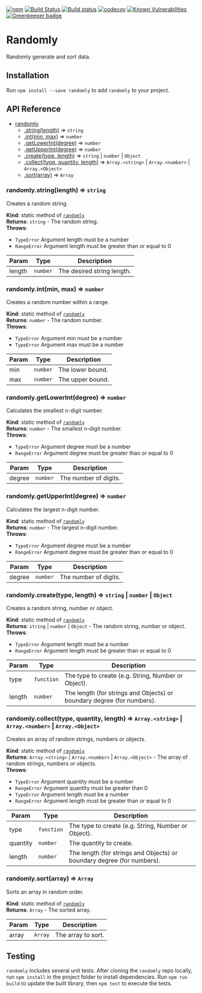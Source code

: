 [![npm](https://img.shields.io/npm/v/randomly.svg)](https://www.npmjs.com/package/randomly)
[![Build Status](https://travis-ci.org/smockle/randomly.svg?branch=master)](https://travis-ci.org/smockle/randomly)
[![Build status](https://ci.appveyor.com/api/projects/status/x1sjhd5q1jv1eupd?svg=true)](https://ci.appveyor.com/project/smockle/randomly)
[![codecov](https://codecov.io/gh/smockle/randomly/branch/master/graph/badge.svg)](https://codecov.io/gh/smockle/randomly)
[![Known Vulnerabilities](https://snyk.io/test/github/smockle/randomly/badge.svg)](https://snyk.io/test/github/smockle/randomly)
[![Greenkeeper badge](https://badges.greenkeeper.io/smockle/randomly.svg)](https://greenkeeper.io/)

# Randomly

Randomly generate and sort data.

## Installation

Run `npm install --save randomly` to add `randomly` to your project.

## API Reference

* [randomly](#module_randomly)
    * [.string(length)](#module_randomly.string) ⇒ <code>string</code>
    * [.int(min, max)](#module_randomly.int) ⇒ <code>number</code>
    * [.getLowerInt(degree)](#module_randomly.getLowerInt) ⇒ <code>number</code>
    * [.getUpperInt(degree)](#module_randomly.getUpperInt) ⇒ <code>number</code>
    * [.create(type, length)](#module_randomly.create) ⇒ <code>string</code> \| <code>number</code> \| <code>Object</code>
    * [.collect(type, quantity, length)](#module_randomly.collect) ⇒ <code>Array.&lt;string&gt;</code> \| <code>Array.&lt;number&gt;</code> \| <code>Array.&lt;Object&gt;</code>
    * [.sort(array)](#module_randomly.sort) ⇒ <code>Array</code>

<a name="module_randomly.string"></a>

### randomly.string(length) ⇒ <code>string</code>
Creates a random string.

**Kind**: static method of [<code>randomly</code>](#module_randomly)  
**Returns**: <code>string</code> - The random string.  
**Throws**:

- <code>TypeError</code> Argument length must be a number
- <code>RangeError</code> Argument length must be greater than or equal to 0


| Param | Type | Description |
| --- | --- | --- |
| length | <code>number</code> | The desired string length. |

<a name="module_randomly.int"></a>

### randomly.int(min, max) ⇒ <code>number</code>
Creates a random number within a range.

**Kind**: static method of [<code>randomly</code>](#module_randomly)  
**Returns**: <code>number</code> - The random number.  
**Throws**:

- <code>TypeError</code> Argument min must be a number
- <code>TypeError</code> Argument max must be a number


| Param | Type | Description |
| --- | --- | --- |
| min | <code>number</code> | The lower bound. |
| max | <code>number</code> | The upper bound. |

<a name="module_randomly.getLowerInt"></a>

### randomly.getLowerInt(degree) ⇒ <code>number</code>
Calculates the smallest n-digit number.

**Kind**: static method of [<code>randomly</code>](#module_randomly)  
**Returns**: <code>number</code> - The smallest n-digit number.  
**Throws**:

- <code>TypeError</code> Argument degree must be a number
- <code>RangeError</code> Argument degree must be greater than or equal to 0


| Param | Type | Description |
| --- | --- | --- |
| degree | <code>number</code> | The number of digits. |

<a name="module_randomly.getUpperInt"></a>

### randomly.getUpperInt(degree) ⇒ <code>number</code>
Calculates the largest n-digit number.

**Kind**: static method of [<code>randomly</code>](#module_randomly)  
**Returns**: <code>number</code> - The largest n-digit number.  
**Throws**:

- <code>TypeError</code> Argument degree must be a number
- <code>RangeError</code> Argument degree must be greater than or equal to 0


| Param | Type | Description |
| --- | --- | --- |
| degree | <code>number</code> | The number of digits. |

<a name="module_randomly.create"></a>

### randomly.create(type, length) ⇒ <code>string</code> \| <code>number</code> \| <code>Object</code>
Creates a random string, number or object.

**Kind**: static method of [<code>randomly</code>](#module_randomly)  
**Returns**: <code>string</code> \| <code>number</code> \| <code>Object</code> - The random string, number or object.  
**Throws**:

- <code>TypeError</code> Argument length must be a number
- <code>RangeError</code> Argument length must be greater than or equal to 0


| Param | Type | Description |
| --- | --- | --- |
| type | <code>function</code> | The type to create (e.g. String, Number or Object). |
| length | <code>number</code> | The length (for strings and Objects) or boundary degree (for numbers). |

<a name="module_randomly.collect"></a>

### randomly.collect(type, quantity, length) ⇒ <code>Array.&lt;string&gt;</code> \| <code>Array.&lt;number&gt;</code> \| <code>Array.&lt;Object&gt;</code>
Creates an array of random strings, numbers or objects.

**Kind**: static method of [<code>randomly</code>](#module_randomly)  
**Returns**: <code>Array.&lt;string&gt;</code> \| <code>Array.&lt;number&gt;</code> \| <code>Array.&lt;Object&gt;</code> - The array of random strings, numbers or objects.  
**Throws**:

- <code>TypeError</code> Argument quantity must be a number
- <code>RangeError</code> Argument quantity must be greater than 0
- <code>TypeError</code> Argument length must be a number
- <code>RangeError</code> Argument length must be greater than or equal to 0


| Param | Type | Description |
| --- | --- | --- |
| type | <code>function</code> | The type to create (e.g. String, Number or Object). |
| quantity | <code>number</code> | The quantity to create. |
| length | <code>number</code> | The length (for strings and Objects) or boundary degree (for numbers). |

<a name="module_randomly.sort"></a>

### randomly.sort(array) ⇒ <code>Array</code>
Sorts an array in random order.

**Kind**: static method of [<code>randomly</code>](#module_randomly)  
**Returns**: <code>Array</code> - The sorted array.  

| Param | Type | Description |
| --- | --- | --- |
| array | <code>Array</code> | The array to sort. |


## Testing

`randomly` includes several unit tests. After cloning the `randomly` repo locally, run `npm install` in the project folder to install dependencies. Run `npm run build` to update the built library, then `npm test` to execute the tests.
